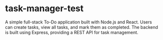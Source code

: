 # task-manager-test
A simple full-stack To-Do application built with Node.js and React. Users can create tasks, view all tasks, and mark them as completed. The backend is built using Express, providing a REST API for task management.
